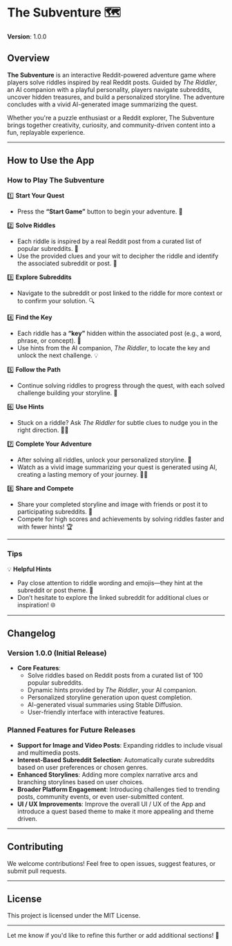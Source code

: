 # **The Subventure** 🗺️  
**Version**: 1.0.0  

## **Overview**  
**The Subventure** is an interactive Reddit-powered adventure game where players solve riddles inspired by real Reddit posts. Guided by *The Riddler*, an AI companion with a playful personality, players navigate subreddits, uncover hidden treasures, and build a personalized storyline. The adventure concludes with a vivid AI-generated image summarizing the quest.  

Whether you're a puzzle enthusiast or a Reddit explorer, The Subventure brings together creativity, curiosity, and community-driven content into a fun, replayable experience.  

---

## **How to Use the App**  

### **How to Play The Subventure**  
1️⃣ **Start Your Quest**  
   - Press the **“Start Game”** button to begin your adventure. 🚀  

2️⃣ **Solve Riddles**  
   - Each riddle is inspired by a real Reddit post from a curated list of popular subreddits. 🧩  
   - Use the provided clues and your wit to decipher the riddle and identify the associated subreddit or post. 🤔  

3️⃣ **Explore Subreddits**  
   - Navigate to the subreddit or post linked to the riddle for more context or to confirm your solution. 🔍  

4️⃣ **Find the Key**  
   - Each riddle has a **“key”** hidden within the associated post (e.g., a word, phrase, or concept). 🔑  
   - Use hints from the AI companion, *The Riddler*, to locate the key and unlock the next challenge. 💡  

5️⃣ **Follow the Path**  
   - Continue solving riddles to progress through the quest, with each solved challenge building your storyline. 📜  

6️⃣ **Use Hints**  
   - Stuck on a riddle? Ask *The Riddler* for subtle clues to nudge you in the right direction. 🕵️‍♂️  

7️⃣ **Complete Your Adventure**  
   - After solving all riddles, unlock your personalized storyline. 📖  
   - Watch as a vivid image summarizing your quest is generated using AI, creating a lasting memory of your journey. 🎨✨  

8️⃣ **Share and Compete**  
   - Share your completed storyline and image with friends or post it to participating subreddits. 🌟  
   - Compete for high scores and achievements by solving riddles faster and with fewer hints! 🏆  

---

### **Tips**  
💡 **Helpful Hints**  
   - Pay close attention to riddle wording and emojis—they hint at the subreddit or post theme. 🧐  
   - Don’t hesitate to explore the linked subreddit for additional clues or inspiration! 🌐  

---

## **Changelog**  

### **Version 1.0.0** (Initial Release)  
- **Core Features**:  
  - Solve riddles based on Reddit posts from a curated list of 100 popular subreddits.  
  - Dynamic hints provided by *The Riddler*, your AI companion.  
  - Personalized storyline generation upon quest completion.  
  - AI-generated visual summaries using Stable Diffusion.  
  - User-friendly interface with interactive features.  

### **Planned Features for Future Releases**  
- **Support for Image and Video Posts**: Expanding riddles to include visual and multimedia posts.  
- **Interest-Based Subreddit Selection**: Automatically curate subreddits based on user preferences or chosen genres.  
- **Enhanced Storylines**: Adding more complex narrative arcs and branching storylines based on user choices.
- **Broader Platform Engagement**: Introducing challenges tied to trending posts, community events, or even user-submitted content.
- **UI / UX Improvements**: Improve the overall UI / UX of the App and introduce a quest based theme to make it more appealing and theme driven.

---

## **Contributing**  
We welcome contributions! Feel free to open issues, suggest features, or submit pull requests.

---

## **License**  
This project is licensed under the MIT License.

---

Let me know if you'd like to refine this further or add additional sections! 🚀
